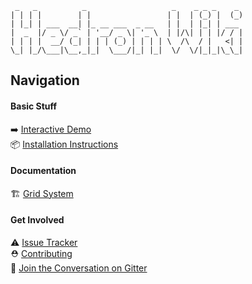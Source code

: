```
 _   _          _                   _    _ _ _    _ 
| | | |        | |                 | |  | (_) |  (_)
| |_| | ___  __| |_ __ ___  _ __   | |  | |_| | ___ 
|  _  |/ _ \/ _` | '__/ _ \| '_ \  | |/\| | | |/ / |
| | | |  __/ (_| | | | (_) | | | | \  /\  / |   <| |
\_| |_/\___|\__,_|_|  \___/|_| |_|  \/  \/|_|_|\_\_|
```

## Navigation

#### Basic Stuff

➡️ [Interactive Demo][demo]  
📦 [Installation Instructions][install]

#### Documentation

🏗 [Grid System][grid]

#### Get Involved

⚠️ [Issue Tracker][issues]  
⛑ [Contributing][contributing]  
💬 [Join the Conversation on Gitter][gitter]

[demo]: http://www.webpackbin.com/V1zqQ_gZf
[install]: https://github.com/JSBros/hedron#installation
[grid]: https://github.com/JSBros/hedron/wiki/Grid-System
[issues]: https://github.com/JSBros/hedron/issues
[contributing]: https://github.com/JSBros/hedron#contributing
[gitter]: https://gitter.im/JSBros/hedron